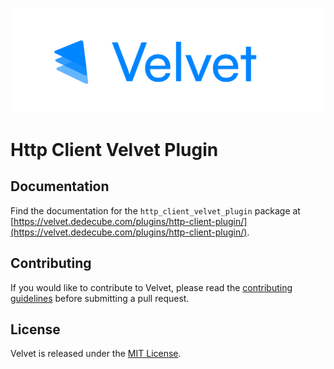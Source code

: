 ![Velvet Banner](https://raw.githubusercontent.com/dedecube/velvet/main/art/velvet-header.png "Velvet Banner")

# Http Client Velvet Plugin

## Documentation

Find the documentation for the `http_client_velvet_plugin` package at [https://velvet.dedecube.com/plugins/http-client-plugin/](https://velvet.dedecube.com/plugins/http-client-plugin/).

## Contributing

If you would like to contribute to Velvet, please read the [contributing guidelines](../../CONTRIBUTING.md) before submitting a pull request.

## License

Velvet is released under the [MIT License](LICENSE).